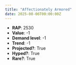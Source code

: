 ```yaml
---
title: "Affectionately Armored"
date: 2025-08-06T00:00:00Z
---
```

- **RAP**: 2530
- **Value**: -1
- **Demand level**: -1
- **Trend**: -1
- **Projected?**: True
- **Hyped?**: True
- **Rare?**: True
